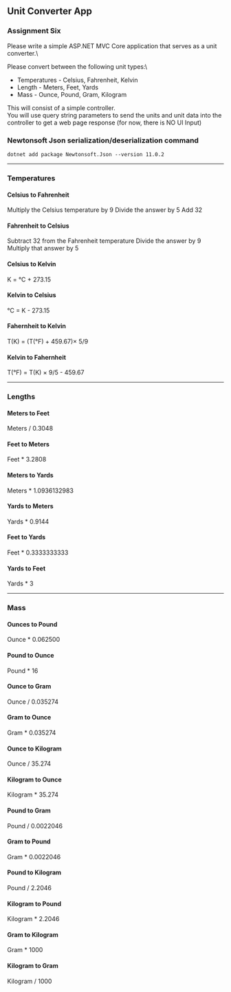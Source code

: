 ## Unit Converter App

### Assignment Six

Please write a simple ASP.NET MVC Core application that serves as a unit converter.\

Please convert between the following unit types:\

* Temperatures - Celsius, Fahrenheit, Kelvin
* Length - Meters, Feet, Yards
* Mass - Ounce, Pound, Gram, Kilogram

This will consist of a simple controller.\
You will use query string parameters to send the units and unit data into the controller to get a web page response (for now, there is NO UI Input)

### Newtonsoft Json serialization/deserialization command

` dotnet add package Newtonsoft.Json --version 11.0.2 `

-------------------------
### Temperatures

#### Celsius to Fahrenheit

Multiply the Celsius temperature by 9 Divide the answer by 5 Add 32

#### Fahrenheit to Celsius

Subtract 32 from the Fahrenheit temperature Divide the answer by 9 Multiply that answer by 5

#### Celsius to Kelvin

K = °C + 273.15

#### Kelvin to Celsius

°C = K - 273.15

#### Fahernheit to Kelvin

T(K) = (T(°F) + 459.67)× 5/9

#### Kelvin to Fahernheit

T(°F) = T(K) × 9/5 - 459.67


-----------------------
### Lengths

#### Meters to Feet

Meters / 0.3048

#### Feet to Meters

Feet * 3.2808

#### Meters to Yards

Meters * 1.0936132983

#### Yards to Meters

Yards * 0.9144

#### Feet to Yards

Feet * 0.3333333333

#### Yards to Feet

Yards * 3

------------------
### Mass   

#### Ounces to Pound

Ounce * 0.062500

#### Pound to Ounce 

Pound * 16

#### Ounce to Gram

Ounce / 0.035274

#### Gram to Ounce

Gram * 0.035274

#### Ounce to Kilogram

Ounce / 35.274

#### Kilogram to Ounce

Kilogram * 35.274

#### Pound to Gram

Pound / 0.0022046

#### Gram to Pound

Gram * 0.0022046

#### Pound to Kilogram

Pound / 2.2046

#### Kilogram to Pound

Kilogram * 2.2046

#### Gram to Kilogram

Gram * 1000

#### Kilogram to Gram

Kilogram / 1000

